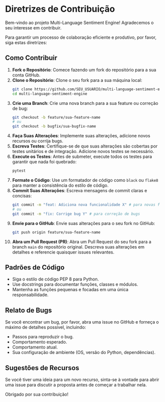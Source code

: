# Diretrizes de Contribuição

Bem-vindo ao projeto Multi-Language Sentiment Engine! Agradecemos o seu interesse em contribuir.

Para garantir um processo de colaboração eficiente e produtivo, por favor, siga estas diretrizes:

## Como Contribuir

1.  **Fork o Repositório**: Comece fazendo um fork do repositório para a sua conta GitHub.
2.  **Clone o Repositório**: Clone o seu fork para a sua máquina local:
    ```bash
    git clone https://github.com/SEU_USUARIO/multi-language-sentiment-engine.git
    cd multi-language-sentiment-engine
    ```
3.  **Crie uma Branch**: Crie uma nova branch para a sua feature ou correção de bug:
    ```bash
    git checkout -b feature/sua-feature-name
    # ou
    git checkout -b bugfix/sua-bugfix-name
    ```
4.  **Faça Suas Alterações**: Implemente suas alterações, adicione novos recursos ou corrija bugs.
5.  **Escreva Testes**: Certifique-se de que suas alterações são cobertas por testes unitários e de integração. Adicione novos testes se necessário.
6.  **Execute os Testes**: Antes de submeter, execute todos os testes para garantir que nada foi quebrado:
    ```bash
    pytest
    ```
7.  **Formate o Código**: Use um formatador de código como `black` ou `flake8` para manter a consistência do estilo de código.
8.  **Commit Suas Alterações**: Escreva mensagens de commit claras e concisas:
    ```bash
    git commit -m "feat: Adiciona nova funcionalidade X" # para novas funcionalidades
    # ou
    git commit -m "fix: Corrige bug Y" # para correção de bugs
    ```
9.  **Envie para o GitHub**: Envie suas alterações para o seu fork no GitHub:
    ```bash
    git push origin feature/sua-feature-name
    ```
10. **Abra um Pull Request (PR)**: Abra um Pull Request do seu fork para a branch `main` do repositório original. Descreva suas alterações em detalhes e referencie quaisquer issues relevantes.

## Padrões de Código

*   Siga o estilo de código PEP 8 para Python.
*   Use docstrings para documentar funções, classes e módulos.
*   Mantenha as funções pequenas e focadas em uma única responsabilidade.

## Relato de Bugs

Se você encontrar um bug, por favor, abra uma issue no GitHub e forneça o máximo de detalhes possível, incluindo:

*   Passos para reproduzir o bug.
*   Comportamento esperado.
*   Comportamento atual.
*   Sua configuração de ambiente (OS, versão do Python, dependências).

## Sugestões de Recursos

Se você tiver uma ideia para um novo recurso, sinta-se à vontade para abrir uma issue para discutir a proposta antes de começar a trabalhar nela.

Obrigado por sua contribuição!
